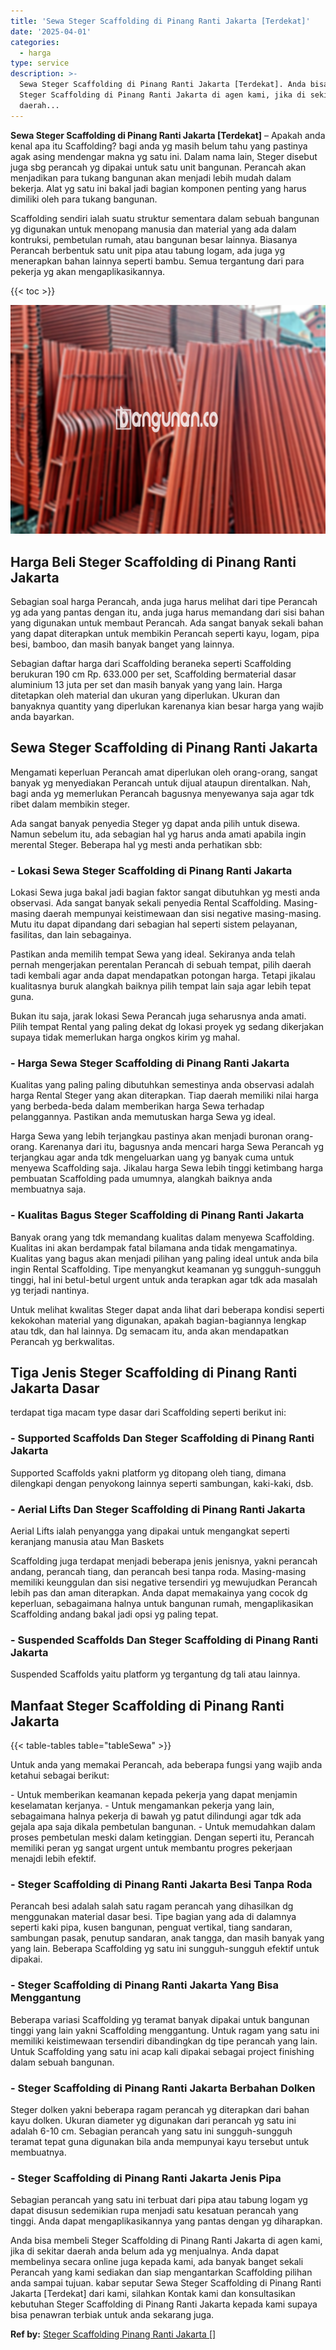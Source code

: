 ```yaml
---
title: 'Sewa Steger Scaffolding di Pinang Ranti Jakarta [Terdekat]'
date: '2025-04-01'
categories:
  - harga
type: service
description: >-
  Sewa Steger Scaffolding di Pinang Ranti Jakarta [Terdekat]. Anda bisa membeli
  Steger Scaffolding di Pinang Ranti Jakarta di agen kami, jika di sekitar
  daerah...
---
```


**Sewa Steger Scaffolding di Pinang Ranti Jakarta \[Terdekat\]** – Apakah anda kenal apa itu Scaffolding? bagi anda yg masih belum tahu yang pastinya agak asing mendengar makna yg satu ini. Dalam nama lain, Steger disebut juga sbg perancah yg dipakai untuk satu unit bangunan. Perancah akan menjadikan para tukang bangunan akan menjadi lebih mudah dalam bekerja. Alat yg satu ini bakal jadi bagian komponen penting yang harus dimiliki oleh para tukang bangunan.

Scaffolding sendiri ialah suatu struktur sementara dalam sebuah bangunan yg digunakan untuk menopang manusia dan material yang ada dalam kontruksi, pembetulan rumah, atau bangunan besar lainnya. Biasanya Perancah berbentuk satu unit pipa atau tabung logam, ada juga yg menerapkan bahan lainnya seperti bambu. Semua tergantung dari para pekerja yg akan mengaplikasikannya.

{{< toc >}}

![Sewa Steger Scaffolding di Pinang Ranti Jakarta [Terdekat]](/images/sewa-scaffolding-steger-04.png)

## Harga Beli Steger Scaffolding di Pinang Ranti Jakarta

Sebagian soal harga Perancah, anda juga harus melihat dari tipe Perancah yg ada yang pantas dengan itu, anda juga harus memandang dari sisi bahan yang digunakan untuk membaut Perancah. Ada sangat banyak sekali bahan yang dapat diterapkan untuk membikin Perancah seperti kayu, logam, pipa besi, bamboo, dan masih banyak banget yang lainnya.

Sebagian daftar harga dari Scaffolding beraneka seperti Scaffolding berukuran 190 cm Rp. 633.000 per set, Scaffolding bermaterial dasar aluminium 13 juta per set dan masih banyak yang yang lain. Harga ditetapkan oleh material dan ukuran yang diperlukan. Ukuran dan banyaknya quantity yang diperlukan karenanya kian besar harga yang wajib anda bayarkan.

## Sewa Steger Scaffolding di Pinang Ranti Jakarta

Mengamati keperluan Perancah amat diperlukan oleh orang-orang, sangat banyak yg menyediakan Perancah untuk dijual ataupun direntalkan. Nah, bagi anda yg memerlukan Perancah bagusnya menyewanya saja agar tdk ribet dalam membikin steger.

Ada sangat banyak penyedia Steger yg dapat anda pilih untuk disewa. Namun sebelum itu, ada sebagian hal yg harus anda amati apabila ingin merental Steger. Beberapa hal yg mesti anda perhatikan sbb:

### \- Lokasi Sewa Steger Scaffolding di Pinang Ranti Jakarta

Lokasi Sewa juga bakal jadi bagian faktor sangat dibutuhkan yg mesti anda observasi. Ada sangat banyak sekali penyedia Rental Scaffolding. Masing-masing daerah mempunyai keistimewaan dan sisi negative masing-masing. Mutu itu dapat dipandang dari sebagian hal seperti sistem pelayanan, fasilitas, dan lain sebagainya.

Pastikan anda memilih tempat Sewa yang ideal. Sekiranya anda telah pernah mengerjakan perentalan Perancah di sebuah tempat, pilih daerah tadi kembali agar anda dapat mendapatkan potongan harga. Tetapi jikalau kualitasnya buruk alangkah baiknya pilih tempat lain saja agar lebih tepat guna.

Bukan itu saja, jarak lokasi Sewa Perancah juga seharusnya anda amati. Pilih tempat Rental yang paling dekat dg lokasi proyek yg sedang dikerjakan supaya tidak memerlukan harga ongkos kirim yg mahal.

### \- Harga Sewa Steger Scaffolding di Pinang Ranti Jakarta

Kualitas yang paling paling dibutuhkan semestinya anda observasi adalah harga Rental Steger yang akan diterapkan. Tiap daerah memiliki nilai harga yang berbeda-beda dalam memberikan harga Sewa terhadap pelanggannya. Pastikan anda memutuskan harga Sewa yg ideal.

Harga Sewa yang lebih terjangkau pastinya akan menjadi buronan orang-orang. Karenanya dari itu, bagusnya anda mencari harga Sewa Perancah yg terjangkau agar anda tdk mengeluarkan uang yg banyak cuma untuk menyewa Scaffolding saja. Jikalau harga Sewa lebih tinggi ketimbang harga pembuatan Scaffolding pada umumnya, alangkah baiknya anda membuatnya saja.

### \- Kualitas Bagus Steger Scaffolding di Pinang Ranti Jakarta

Banyak orang yang tdk memandang kualitas dalam menyewa Scaffolding. Kualitas ini akan berdampak fatal bilamana anda tidak mengamatinya. Kualitas yang bagus akan menjadi pilihan yang paling ideal untuk anda bila ingin Rental Scaffolding. Tipe menyangkut keamanan yg sungguh-sungguh tinggi, hal ini betul-betul urgent untuk anda terapkan agar tdk ada masalah yg terjadi nantinya.

Untuk melihat kwalitas Steger dapat anda lihat dari beberapa kondisi seperti kekokohan material yang digunakan, apakah bagian-bagiannya lengkap atau tdk, dan hal lainnya. Dg semacam itu, anda akan mendapatkan Perancah yg berkwalitas.

## Tiga Jenis Steger Scaffolding di Pinang Ranti Jakarta Dasar

terdapat tiga macam type dasar dari Scaffolding seperti berikut ini:

### \- Supported Scaffolds Dan Steger Scaffolding di Pinang Ranti Jakarta

Supported Scaffolds yakni platform yg ditopang oleh tiang, dimana dilengkapi dengan penyokong lainnya seperti sambungan, kaki-kaki, dsb.

### \- Aerial Lifts Dan Steger Scaffolding di Pinang Ranti Jakarta

Aerial Lifts ialah penyangga yang dipakai untuk mengangkat seperti keranjang manusia atau Man Baskets

Scaffolding juga terdapat menjadi beberapa jenis jenisnya, yakni perancah andang, perancah tiang, dan perancah besi tanpa roda. Masing-masing memiliki keunggulan dan sisi negative tersendiri yg mewujudkan Perancah lebih pas dan aman diterapkan. Anda dapat memakainya yang cocok dg keperluan, sebagaimana halnya untuk bangunan rumah, mengaplikasikan Scaffolding andang bakal jadi opsi yg paling tepat.

### \- Suspended Scaffolds Dan Steger Scaffolding di Pinang Ranti Jakarta

Suspended Scaffolds yaitu platform yg tergantung dg tali atau lainnya.

## Manfaat Steger Scaffolding di Pinang Ranti Jakarta

{{< table-tables table="tableSewa" >}}

Untuk anda yang memakai Perancah, ada beberapa fungsi yang wajib anda ketahui sebagai berikut:

\- Untuk memberikan keamanan kepada pekerja yang dapat menjamin keselamatan kerjanya. - Untuk mengamankan pekerja yang lain, sebagaimana halnya pekerja di bawah yg patut dilindungi agar tdk ada gejala apa saja dikala pembetulan bangunan. - Untuk memudahkan dalam proses pembetulan meski dalam ketinggian. Dengan seperti itu, Perancah memiliki peran yg sangat urgent untuk membantu progres pekerjaan menajdi lebih efektif.

### \- Steger Scaffolding di Pinang Ranti Jakarta Besi Tanpa Roda

Perancah besi adalah salah satu ragam perancah yang dihasilkan dg menggunakan material dasar besi. Tipe bagian yang ada di dalamnya seperti kaki pipa, kusen bangunan, penguat vertikal, tiang sandaran, sambungan pasak, penutup sandaran, anak tangga, dan masih banyak yang yang lain. Beberapa Scaffolding yg satu ini sungguh-sungguh efektif untuk dipakai.

### \- Steger Scaffolding di Pinang Ranti Jakarta Yang Bisa Menggantung

Beberapa variasi Scaffolding yg teramat banyak dipakai untuk bangunan tinggi yang lain yakni Scaffolding menggantung. Untuk ragam yang satu ini memiliki keistimewaan tersendiri dibandingkan dg tipe perancah yang lain. Untuk Scaffolding yang satu ini acap kali dipakai sebagai project finishing dalam sebuah bangunan.

### \- Steger Scaffolding di Pinang Ranti Jakarta Berbahan Dolken

Steger dolken yakni beberapa ragam perancah yg diterapkan dari bahan kayu dolken. Ukuran diameter yg digunakan dari perancah yg satu ini adalah 6-10 cm. Sebagian perancah yang satu ini sungguh-sungguh teramat tepat guna digunakan bila anda mempunyai kayu tersebut untuk membuatnya.

### \- Steger Scaffolding di Pinang Ranti Jakarta Jenis Pipa

Sebagian perancah yang satu ini terbuat dari pipa atau tabung logam yg dapat disusun sedemikian rupa menjadi satu kesatuan perancah yang tinggi. Anda dapat mengaplikasikannya yang pantas dengan yg diharapkan.

Anda bisa membeli Steger Scaffolding di Pinang Ranti Jakarta di agen kami, jika di sekitar daerah anda belum ada yg menjualnya. Anda dapat membelinya secara online juga kepada kami, ada banyak banget sekali Perancah yang kami sediakan dan siap mengantarkan Scaffolding pilihan anda sampai tujuan. kabar seputar Sewa Steger Scaffolding di Pinang Ranti Jakarta \[Terdekat\] dari kami, silahkan Kontak kami dan konsultasikan kebutuhan Steger Scaffolding di Pinang Ranti Jakarta kepada kami supaya bisa penawran terbiak untuk anda sekarang juga.

**Ref by:** [Steger Scaffolding Pinang Ranti Jakarta []](https://id.wikipedia.org/wiki/Steger)
